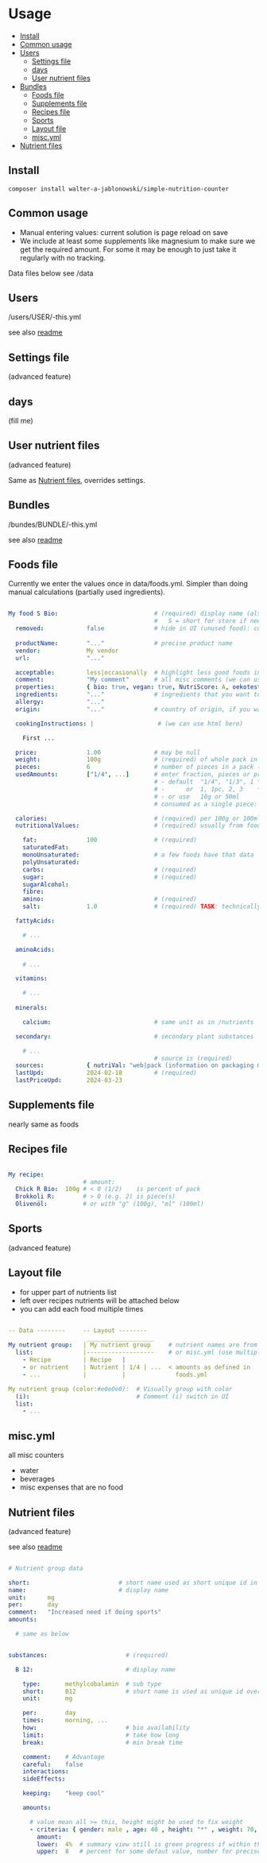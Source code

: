 # Usage

- [Install](install)
- [Common usage](#common-usage)
- [Users](#users)
  - [Settings file](#settings-file)
  - [days](#days)
  - [User nutrient files](#user-nutrient-files)
- [Bundles](#bundles)
  - [Foods file](#foods-file)
  - [Supplements file](#supplements-file)
  - [Recipes file](#recipes-file)
  - [Sports](#sports)
  - [Layout file](#layout-file)
  - [misc.yml](#miscyml)
- [Nutrient files](#nutrient-files)


Install
----------------------------------------------------------

```
composer install walter-a-jablonowski/simple-nutrition-counter
```


Common usage
----------------------------------------------------------

- Manual entering values: current solution is page reload on save
- We include at least some supplements like magnesium to make sure we get the required amount. For some it may be enough to just take it regularly with no tracking.

Data files below see /data


Users
----------------------------------------------------------

/users/USER/-this.yml

see also [readme](../src/data/users/README.md)


Settings file
----------------------------------------------------------

(advanced feature)


days
----------------------------------------------------------

(fill me)


User nutrient files
----------------------------------------------------------

(advanced feature)

Same as [Nutrient files](#nutrient-files), overrides settings.


Bundles
----------------------------------------------------------

/bundes/BUNDLE/-this.yml

see also [readme](../src/data/bundles/README.md)


Foods file
----------------------------------------------------------

Currently we enter the values once in data/foods.yml. Simpler than doing manual calculations (partially used ingredients).

```yaml

My food S Bio:                           # (required) display name (also used as id)
                                         #   S = short for store if needed (save some space)
  removed:            false              # hide in UI (unused food): currently no function, just rm in layout (this highlights it in food list)
  
  productName:        "..."              # precise product name
  vendor:             My vendor          
  url:                "..."         

  acceptable:         less|occasionally  # highlight less good foods in UI
  comment:            "My comment"       # all misc comments (we can use html here)
  properties:         { bio: true, vegan: true, NutriScore: A, oekotest: 1 }  # misc attributes
  ingredients:        "..."              # ingredients that you want to be aware of
  allergy:            "..."              
  origin:             "..."              # country of origin, if you want to be aware of

  cookingInstructions: |                  # (we can use html here)

    First ...

  price:              1.00               # may be null
  weight:             100g               # (required) of whole pack in case of pieces, unit g or ml is optional
  pieces:             6                  # number of pieces in a pack (if any)
  usedAmounts:        ["1/4", ...]       # enter fraction, pieces or precise (you can't mix these, chosse one)
                                         # - default  "1/4", "1/3", 1 * weight            if pieces unset
                                         # -      or  1, 1pc, 2, 3    * (weight / pieces) if pieces set
                                         # - or use   10g or 50ml
                                         # consumed as a single piece: use 1

  calories:                              # (required) per 100g or 100ml in grams or ml (depends on weight)
  nutritionalValues:                     # (required) usually from food packaging

    fat:              100                # (required)
    saturatedFat:
    monoUnsaturated:                     # a few foods have that data
    polyUnsaturated:                   
    carbs:                               # (required)
    sugar:                               # (required)
    sugarAlcohol:                   
    fibre:        
    amino:                               # (required)
    salt:             1.0                # (required) TASK: technically is a single substance

  fattyAcids:

    # ...

  aminoAcids:
  
    # ...

  vitamins:

    # ...
  
  minerals:

    calcium:                             # same unit as in /nutrients

  secondary:                             # secondary plant substances

    # ...
                                         # source is (required)
  sources:            { nutriVal: "web|pack (information on packaging may differ slightly)", nutrients: "...", price: "..." }
  lastUpd:            2024-02-18         # (required)
  lastPriceUpd:       2024-03-23
```


Supplements file
----------------------------------------------------------

nearly same as foods


Recipes file
----------------------------------------------------------

```yaml

My recipe:
                     # amount:
  Chick R Bio:  100g # < 0 (1/2)    is percent of pack
  Brokkoli R:        # > 0 (e.g. 2) is piece(s)
  Olivenöl:          # or with "g" (100g), "ml" (100ml)
```


Sports
----------------------------------------------------------

(advanced feature)


Layout file
----------------------------------------------------------

- for upper part of nutrients list
- left over recipes nutrients will be attached below
- you can add each food multiple times

```yaml

-- Data --------     -- Layout --------
                      ___________________    
My nutrient group:   | My nutrient group     # nutrient names are from recipes.yml, foods.yml
  list:              |-------------------    # or misc.yml (use multiple times possible)
    - Recipe         | Recipe   |
    - or nutrient    | Nutrient | 1/4 | ...  < amounts as defined in
    - ...            |          |              foods.yml

My nutrient group (color:#e0e0e0):  # Visually group with color
  (i):                              # Comment (i) switch in UI
  list:
    - ...
```


misc.yml
----------------------------------------------------------

all misc counters

- water
- beverages
- misc expenses that are no food


Nutrient files
----------------------------------------------------------

(advanced feature)

see also [readme](../src/data/nutrients/README.md)

```yaml

# Nutrient group data

short:                         # short name used as short unique id in daily files (file name is alternative id used in code)
name:                          # display name
unit:      mg
per:       day
comment:   "Increased need if doing sports"
amounts:

  # same as below


substances:                      # (required)

  B 12:                          # display name

    type:       methylcobalamin  # sub type
    short:      B12              # short name is used as unique id over all files
    unit:       mg

    per:        day
    times:      morning, ...
    how:                         # bio availability
    limit:                       # take how long
    break:                       # min break time

    comment:    # Advantage
    careful:    false
    interactions:      
    sideEffects:      

    keeping:    "keep cool"

    amounts:

      # value mean all >= this, height might be used to fix weight
      - criteria: { gender: male , age: 40 , height: "*" , weight: 70, workout: false }
        amount:
        lower:  4%  # summary view still is green progress if within these bounds
        upper:  8   # percent for some defaut value, number for precise (max is added to amount)
```
